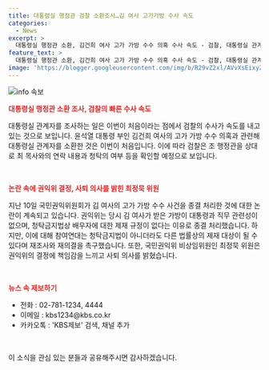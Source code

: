 ```yaml
---
title: 대통령실 행정관 검찰 소환조사…김 여사 고가가방 수사 속도
categories:
  - News
excerpt: >
  대통령실 행정관 소환, 김건희 여사 고가 가방 수수 의혹 수사 속도 - 검찰, 대통령실 관계자를 첫 소환 조사하며 윤석열 대통령 부인 김건희 여사의 고가 가방 수수 의혹과 관련된 조사 속도를 내고 있다. 최재영 목사 주장에 따르면 김 여사에게 고가 가방을 건넨 후 행정관과 통화한 것으로 확인됐으며, 국민권익위원회의 종결 처리에 대한 논란이 계속되고 있음을 보도했다.
feature_text: >
  대통령실 행정관 소환, 김건희 여사 고가 가방 수수 의혹 수사 속도 - 검찰, 대통령실 관계자를 첫 소환 조사하며 윤석열 대통령 부인 김건희 여사의 고가 가방 수수 의혹과 관련된 조사 속도를 내고 있다. 최재영 목사 주장에 따르면 김 여사에게 고가 가방을 건넨 후 행정관과 통화한 것으로 확인됐으며, 국민권익위원회의 종결 처리에 대한 논란이 계속되고 있음을 보도했다.
image: 'https://blogger.googleusercontent.com/img/b/R29vZ2xl/AVvXsEixyZcFfHzMRdzZMjFBmAUKJYCLCGyLL1o632UiGVXcaFdKo_bkvkuCioo0uUKlGfBVcT3P84aROyZIXSBEx3Aw5nCQ3pTgDom1WDC4m8eifvWiAmWEEVb4x6G_l8C0QH225ldMjyaFvpxGEBGNO37VmDTDMHGhJPq73UglMfDca1-0aw/s1600/blogspot.png'
---
```


<p><img src="https://blogger.googleusercontent.com/img/b/R29vZ2xl/AVvXsEixyZcFfHzMRdzZMjFBmAUKJYCLCGyLL1o632UiGVXcaFdKo_bkvkuCioo0uUKlGfBVcT3P84aROyZIXSBEx3Aw5nCQ3pTgDom1WDC4m8eifvWiAmWEEVb4x6G_l8C0QH225ldMjyaFvpxGEBGNO37VmDTDMHGhJPq73UglMfDca1-0aw/s1600/blogspot.png" alt="info 속보" /></p>

<p><b><span style="color: #ee2323;">대통령실 행정관 소환 조사, 검찰의 빠른 수사 속도</span></b></p>

<p>대통령실 관계자를 조사하는 일은 이번이 처음이라는 점에서 검찰의 수사가 속도를 내고 있는 것으로 보입니다. 윤석열 대통령 부인 김건희 여사의 고가 가방 수수 의혹과 관련해 대통령실 관계자를 소환한 것은 이번이 처음입니다. 이에 따라 검찰은 조 행정관을 상대로 최 목사와의 연락 내용과 청탁의 여부 등을 확인할 예정으로 보입니다.</p>

<p data-ke-size="size16">&nbsp;</p>

<p><b><span style="color: #ee2323;">논란 속에 권익위 결정, 사퇴 의사를 밝힌 최정묵 위원</span></b></p>

<p>지난 10일 국민권익위원회가 김 여사의 고가 가방 수수 사건을 종결 처리한 것에 대한 논란이 계속되고 있습니다. 권익위는 당시 김 여사가 받은 가방이 대통령과 직무 관련성이 없으며, 청탁금지법상 배우자에 대한 제재 규정이 없다는 이유로 종결 처리했습니다. 하지만, 이에 대해 참여연대는 청탁금지법이 아니더라도 다른 법률상의 제재 대상이 될 수 있다며 재조사와 재의결을 촉구했습니다. 또한, 국민권익위 비상임위원인 최정묵 위원은 권익위의 결정에 책임감을 느끼고 사퇴 의사를 밝혔습니다.</p>

<p data-ke-size="size16">&nbsp;</p>

<p><b><span style="color: #ee2323;">뉴스 속 제보하기</span></b></p>

<ul>
  <li>전화 : 02-781-1234, 4444</li>
  <li>이메일 : kbs1234@kbs.co.kr</li>
  <li>카카오톡 : 'KBS제보' 검색, 채널 추가</li>
</ul>

<p data-ke-size="size16">&nbsp;</p>

<p>이 소식을 관심 있는 분들과 공유해주시면 감사하겠습니다.</p>

